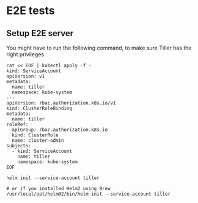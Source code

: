 # E2E tests

## Setup E2E server

You might have to run the following command, to make sure Tiller has the right privileges.

```shell script
cat << EOF | kubectl apply -f - 
kind: ServiceAccount
apiVersion: v1
metadata:
  name: tiller
  namespace: kube-system
---
apiVersion: rbac.authorization.k8s.io/v1
kind: ClusterRoleBinding
metadata:
  name: tiller
roleRef:
  apiGroup: rbac.authorization.k8s.io
  kind: ClusterRole
  name: cluster-admin
subjects:
  - kind: ServiceAccount
    name: tiller
    namespace: kube-system
EOF
```
```
helm init --service-account tiller

# or if you installed Helm2 using Brew
/usr/local/opt/helm@2/bin/helm init --service-account tiller
```
